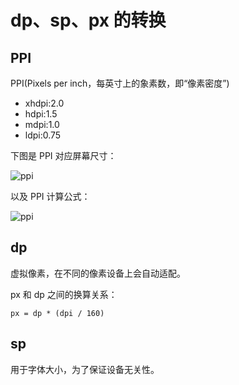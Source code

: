 # dp、sp、px 的转换

## PPI

PPI(Pixels per inch，每英寸上的象素数，即“像素密度”)
* xhdpi:2.0
* hdpi:1.5
* mdpi:1.0
* ldpi:0.75

下图是 PPI 对应屏幕尺寸：

![ppi](http://img1.tbcdn.cn/L1/461/1/5a7fe24f76a7f23cbdea5efa088b1188d73597f5)

以及 PPI 计算公式：

![ppi](http://img1.tbcdn.cn/L1/461/1/af31a9366de3232f78a9e48904f5b0463875ec25)

## dp

虚拟像素，在不同的像素设备上会自动适配。

px 和 dp 之间的换算关系：

`px = dp * (dpi / 160)`

## sp

用于字体大小，为了保证设备无关性。

